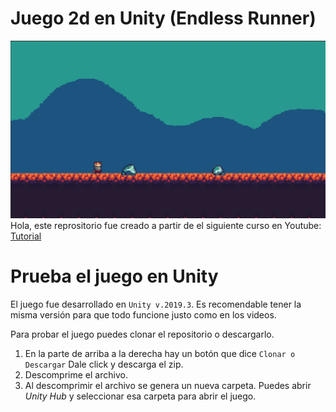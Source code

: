 # Juego 2d en Unity (Endless Runner)
![Screenshot](Screenshots/Juego.png)
Hola, este reprositorio fue creado a partir de el siguiente curso en Youtube:
[Tutorial](https://www.youtube.com/playlist?list=PLvS4Ct-H_3MuwjEm8VZ5W-zvrH8xiNaWy)

# Prueba el juego en Unity
El juego fue desarrollado en `Unity v.2019.3`. Es recomendable tener la misma versión para que todo funcione justo como en los videos.

Para probar el juego puedes clonar el repositorio o descargarlo. 
1. En la parte de arriba a la derecha hay un botón que dice `Clonar o Descargar` Dale click y descarga el zip.
2. Descomprime el archivo.
3. Al descomprimir el archivo se genera un nueva carpeta. Puedes abrir *Unity Hub* y seleccionar esa carpeta para abrir el juego.
